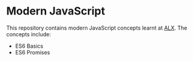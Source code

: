 # Modern JavaScript
This repository contains modern JavaScript concepts learnt at [ALX](https://www.alxafrica.com).
The concepts include:

- ES6 Basics
- ES6 Promises
